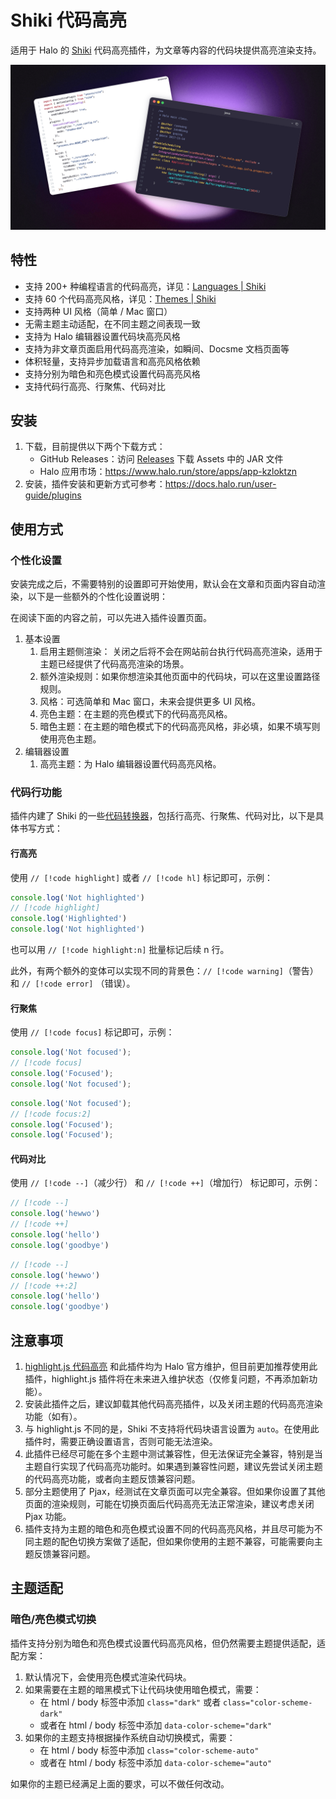 # Shiki 代码高亮

适用于 Halo 的 [Shiki](https://shiki.style/) 代码高亮插件，为文章等内容的代码块提供高亮渲染支持。

![Cover](./images/cover.png)

## 特性

- 支持 200+ 种编程语言的代码高亮，详见：[Languages | Shiki](https://shiki.style/languages)
- 支持 60 个代码高亮风格，详见：[Themes | Shiki](https://shiki.style/themes)
- 支持两种 UI 风格（简单 / Mac 窗口）
- 无需主题主动适配，在不同主题之间表现一致
- 支持为 Halo 编辑器设置代码块高亮风格
- 支持为非文章页面启用代码高亮渲染，如瞬间、Docsme 文档页面等
- 体积轻量，支持异步加载语言和高亮风格依赖
- 支持分别为暗色和亮色模式设置代码高亮风格
- 支持代码行高亮、行聚焦、代码对比

## 安装

1. 下载，目前提供以下两个下载方式：
    - GitHub Releases：访问 [Releases](https://github.com/halo-sigs/plugin-shiki/releases) 下载 Assets 中的 JAR 文件
    - Halo 应用市场：https://www.halo.run/store/apps/app-kzloktzn
2. 安装，插件安装和更新方式可参考：https://docs.halo.run/user-guide/plugins

## 使用方式

### 个性化设置

安装完成之后，不需要特别的设置即可开始使用，默认会在文章和页面内容自动渲染，以下是一些额外的个性化设置说明：

在阅读下面的内容之前，可以先进入插件设置页面。

1. 基本设置
   1. 启用主题侧渲染： 关闭之后将不会在网站前台执行代码高亮渲染，适用于主题已经提供了代码高亮渲染的场景。
   2. 额外渲染规则：如果你想渲染其他页面中的代码块，可以在这里设置路径规则。
   3. 风格：可选简单和 Mac 窗口，未来会提供更多 UI 风格。
   4. 亮色主题：在主题的亮色模式下的代码高亮风格。
   5. 暗色主题：在主题的暗色模式下的代码高亮风格，非必填，如果不填写则使用亮色主题。
2. 编辑器设置
   1. 高亮主题：为 Halo 编辑器设置代码高亮风格。

### 代码行功能

插件内建了 Shiki 的一些[代码转换器](https://shiki.style/packages/transformers)，包括行高亮、行聚焦、代码对比，以下是具体书写方式：

#### 行高亮

使用 `// [!code highlight]` 或者 `// [!code hl]` 标记即可，示例：

```ts
console.log('Not highlighted')
// [!code highlight]
console.log('Highlighted')
console.log('Not highlighted')
```

也可以用 `// [!code highlight:n]` 批量标记后续 n 行。

此外，有两个额外的变体可以实现不同的背景色：`// [!code warning]`（警告） 和 `// [!code error]` （错误）。

#### 行聚焦

使用 `// [!code focus]` 标记即可，示例：

```ts
console.log('Not focused');
// [!code focus]
console.log('Focused');
console.log('Not focused');
```

```ts
console.log('Not focused');
// [!code focus:2]
console.log('Focused');
console.log('Focused');
```

#### 代码对比

使用 `// [!code --]`（减少行） 和 `// [!code ++]`（增加行） 标记即可，示例：

```ts
// [!code --]
console.log('hewwo')
// [!code ++]
console.log('hello')
console.log('goodbye')
```

```ts
// [!code --]
console.log('hewwo')
// [!code ++:2]
console.log('hello')
console.log('goodbye')
```

## 注意事项

1. [highlight.js 代码高亮](https://github.com/halo-sigs/plugin-highlightjs) 和此插件均为 Halo 官方维护，但目前更加推荐使用此插件，highlight.js 插件将在未来进入维护状态（仅修复问题，不再添加新功能）。
2. 安装此插件之后，建议卸载其他代码高亮插件，以及关闭主题的代码高亮渲染功能（如有）。
3. 与 highlight.js 不同的是，Shiki 不支持将代码块语言设置为 `auto`。在使用此插件时，需要正确设置语言，否则可能无法渲染。
4. 此插件已经尽可能在多个主题中测试兼容性，但无法保证完全兼容，特别是当主题自行实现了代码高亮功能时。如果遇到兼容性问题，建议先尝试关闭主题的代码高亮功能，或者向主题反馈兼容问题。
5. 部分主题使用了 Pjax，经测试在文章页面可以完全兼容。但如果你设置了其他页面的渲染规则，可能在切换页面后代码高亮无法正常渲染，建议考虑关闭 Pjax 功能。
6. 插件支持为主题的暗色和亮色模式设置不同的代码高亮风格，并且尽可能为不同主题的配色切换方案做了适配，但如果你使用的主题不兼容，可能需要向主题反馈兼容问题。

## 主题适配

### 暗色/亮色模式切换

插件支持分别为暗色和亮色模式设置代码高亮风格，但仍然需要主题提供适配，适配方案：

1. 默认情况下，会使用亮色模式渲染代码块。
2. 如果需要在主题的暗黑模式下让代码块使用暗色模式，需要：
   - 在 html / body 标签中添加 `class="dark"` 或者 `class="color-scheme-dark"`
   - 或者在 html / body 标签中添加 `data-color-scheme="dark"`
3. 如果你的主题支持根据操作系统自动切换模式，需要：
   - 在 html / body 标签中添加 `class="color-scheme-auto"`
   - 或者在 html / body 标签中添加 `data-color-scheme="auto"`

如果你的主题已经满足上面的要求，可以不做任何改动。